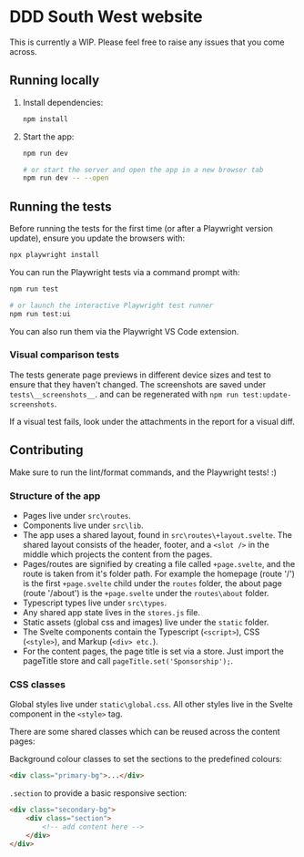 # DDD South West website

This is currently a WIP. Please feel free to raise any issues that you come across.

## Running locally

1. Install dependencies:

   ```bash
   npm install
   ```

2. Start the app:

   ```bash
   npm run dev

   # or start the server and open the app in a new browser tab
   npm run dev -- --open
   ```

## Running the tests

Before running the tests for the first time (or after a Playwright version update), ensure you update the browsers with:

```bash
npx playwright install
```

You can run the Playwright tests via a command prompt with:

```bash
npm run test

# or launch the interactive Playwright test runner
npm run test:ui
```

You can also run them via the Playwright VS Code extension.

### Visual comparison tests

The tests generate page previews in different device sizes and test to ensure that they haven't changed. The screenshots are saved under `tests\__screenshots__`. and can be regenerated with `npm run test:update-screenshots`.

If a visual test fails, look under the attachments in the report for a visual diff.

## Contributing

Make sure to run the lint/format commands, and the Playwright tests! :)

### Structure of the app

- Pages live under `src\routes`.
- Components live under `src\lib`.
- The app uses a shared layout, found in `src\routes\+layout.svelte`. The shared layout consists of the header, footer, and a `<slot />` in the middle which projects the content from the pages.
- Pages/routes are signified by creating a file called `+page.svelte`, and the route is taken from it's folder path. For example the homepage (route '/') is the first `+page.svelte` child under the `routes` folder, the about page (route '/about') is the `+page.svelte` under the `routes\about` folder.
- Typescript types live under `src\types`.
- Any shared app state lives in the `stores.js` file.
- Static assets (global css and images) live under the `static` folder.
- The Svelte components contain the Typescript (`<script>`), CSS (`<style>`), and Markup (`<div> etc.`).
- For the content pages, the page title is set via a store. Just import the pageTitle store and call `pageTitle.set('Sponsorship');`.

### CSS classes

Global styles live under `static\global.css`. All other styles live in the Svelte component in the `<style>` tag.

There are some shared classes which can be reused across the content pages:

Background colour classes to set the sections to the predefined colours:

```html
<div class="primary-bg">...</div>
```

`.section` to provide a basic responsive section:

```html
<div class="secondary-bg">
	<div class="section">
		<!-- add content here -->
	</div>
</div>
```
